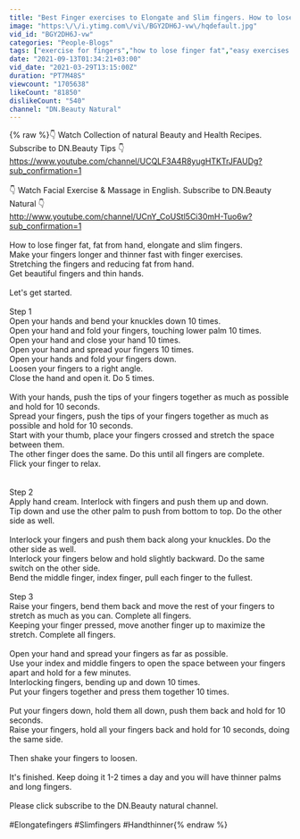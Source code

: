 ```yaml
---
title: "Best Finger exercises to Elongate and Slim fingers. How to lose fat from hand make hand thinner."
image: "https:\/\/i.ytimg.com\/vi\/BGY2DH6J-vw\/hqdefault.jpg"
vid_id: "BGY2DH6J-vw"
categories: "People-Blogs"
tags: ["exercise for fingers","how to lose finger fat","easy exercises for fingers"]
date: "2021-09-13T01:34:21+03:00"
vid_date: "2021-03-29T13:15:00Z"
duration: "PT7M48S"
viewcount: "1705638"
likeCount: "81850"
dislikeCount: "540"
channel: "DN.Beauty Natural"
---
```

{% raw %}👇 Watch Collection of natural Beauty and Health Recipes. Subscribe to DN.Beauty Tips 👇<br /><a rel="nofollow" target="blank" href="https://www.youtube.com/channel/UCQLF3A4R8yugHTKTrJFAUDg?sub_confirmation=1">https://www.youtube.com/channel/UCQLF3A4R8yugHTKTrJFAUDg?sub_confirmation=1</a><br /><br />👇 Watch Facial Exercise &amp; Massage in English. Subscribe to DN.Beauty Natural 👇<br /><a rel="nofollow" target="blank" href="http://www.youtube.com/channel/UCnY_CoUStl5Ci30mH-Tuo6w?sub_confirmation=1">http://www.youtube.com/channel/UCnY_CoUStl5Ci30mH-Tuo6w?sub_confirmation=1</a><br /><br />How to lose finger fat, fat from hand, elongate and slim fingers.<br />Make your fingers longer and thinner fast with finger exercises.<br />Stretching the fingers and reducing fat from hand.<br />Get beautiful fingers and thin hands.<br /><br />Let's get started.<br /><br />Step 1<br />Open your hands and bend your knuckles down 10 times.<br />Open your hand and fold your fingers, touching lower palm 10 times.<br />Open your hand and close your hand 10 times.<br />Open your hand and spread your fingers 10 times.<br />Open your hands and fold your fingers down. <br />Loosen your fingers to a right angle. <br />Close the hand and open it. Do 5 times.<br /><br />With your hands, push the tips of your fingers together as much as possible and hold for 10 seconds.<br />Spread your fingers, push the tips of your fingers together as much as possible and hold for 10 seconds.<br />Start with your thumb, place your fingers crossed and stretch the space between them. <br />The other finger does the same. Do this until all fingers are complete.<br />Flick your finger to relax.<br /><br /><br />Step 2 <br />Apply hand cream. Interlock with fingers and push them up and down.<br />Tip down and use the other palm to push from bottom to top. Do the other side as well.<br /><br />Interlock your fingers and push them back along your knuckles. Do the other side as well.<br />Interlock your fingers below and hold slightly backward. Do the same switch on the other side.<br />Bend the middle finger, index finger, pull each finger to the fullest.<br /><br />Step 3<br />Raise your fingers, bend them back and move the rest of your fingers to stretch as much as you can. Complete all fingers.<br />Keeping your finger pressed, move another finger up to maximize the stretch. Complete all fingers.<br /><br />Open your hand and spread your fingers as far as possible. <br />Use your index and middle fingers to open the space between your fingers apart and hold for a few minutes.<br />Interlocking fingers, bending up and down 10 times.<br />Put your fingers together and press them together 10 times.<br /><br />Put your fingers down, hold them all down, push them back and hold for 10 seconds.<br />Raise your fingers, hold all your fingers back and hold for 10 seconds, doing the same side.<br /><br />Then shake your fingers to loosen.<br /><br />It's finished. Keep doing it 1-2 times a day and you will have thinner palms and long fingers.<br /><br />Please click subscribe to the DN.Beauty natural channel.<br /><br />#Elongatefingers #Slimfingers  #Handthinner{% endraw %}
